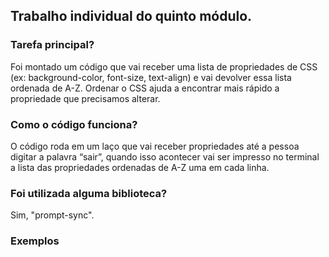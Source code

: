 ## Trabalho individual do quinto módulo.

### Tarefa principal?
Foi montado um código que vai receber uma lista de
propriedades de CSS (ex: background-color, font-size, text-align) e vai devolver
essa lista ordenada de A-Z. Ordenar o CSS ajuda a encontrar mais rápido a
propriedade que precisamos alterar.

### Como o código funciona?
O código roda em um laço que vai receber propriedades até a
pessoa digitar a palavra “sair”, quando isso acontecer vai ser impresso
no terminal a lista das propriedades ordenadas de A-Z uma em cada linha.

### Foi utilizada alguma biblioteca?
Sim, "prompt-sync".

### Exemplos

